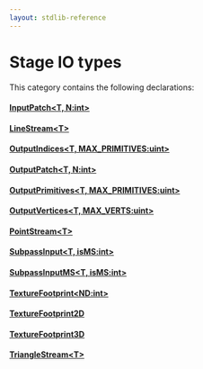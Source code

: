 ```yaml
---
layout: stdlib-reference
---
```

# Stage IO types

This category contains the following declarations:

#### [InputPatch\<T, N:int\>](types/InputPatch/index.md)

#### [LineStream\<T\>](types/LineStream/index.md)

#### [OutputIndices\<T, MAX\_PRIMITIVES:uint\>](types/OutputIndices/index.md)

#### [OutputPatch\<T, N:int\>](types/OutputPatch/index.md)

#### [OutputPrimitives\<T, MAX\_PRIMITIVES:uint\>](types/OutputPrimitives/index.md)

#### [OutputVertices\<T, MAX\_VERTS:uint\>](types/OutputVertices/index.md)

#### [PointStream\<T\>](types/PointStream/index.md)

#### [SubpassInput\<T, isMS:int\>](types/SubpassInput.md)

#### [SubpassInputMS\<T, isMS:int\>](types/SubpassInputMS.md)

#### [TextureFootprint\<ND:int\>](types/TextureFootprint/index.md)

#### [TextureFootprint2D](types/TextureFootprint2D.md)

#### [TextureFootprint3D](types/TextureFootprint3D.md)

#### [TriangleStream\<T\>](types/TriangleStream/index.md)

